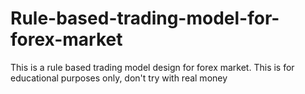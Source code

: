 # Rule-based-trading-model-for-forex-market
This is a rule based trading model design for forex market. This is for educational purposes only, don't try with real money
